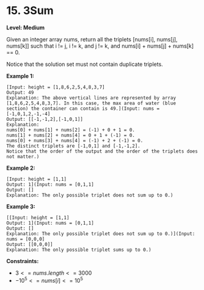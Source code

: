 # 15. 3Sum
**Level: Medium**

Given an integer array nums, return all the triplets [nums[i], nums[j], nums[k]] such that i != j, i != k, and j != k, and nums[i] + nums[j] + nums[k] == 0.

Notice that the solution set must not contain duplicate triplets.

**Example 1:**

```
[Input: height = [1,8,6,2,5,4,8,3,7]
Output: 49
Explanation: The above vertical lines are represented by array [1,8,6,2,5,4,8,3,7]. In this case, the max area of water (blue section) the container can contain is 49.](Input: nums = [-1,0,1,2,-1,-4]
Output: [[-1,-1,2],[-1,0,1]]
Explanation: 
nums[0] + nums[1] + nums[2] = (-1) + 0 + 1 = 0.
nums[1] + nums[2] + nums[4] = 0 + 1 + (-1) = 0.
nums[0] + nums[3] + nums[4] = (-1) + 2 + (-1) = 0.
The distinct triplets are [-1,0,1] and [-1,-1,2].
Notice that the order of the output and the order of the triplets does not matter.)
```

**Example 2:**
```
[Input: height = [1,1]
Output: 1](Input: nums = [0,1,1]
Output: []
Explanation: The only possible triplet does not sum up to 0.)
```

**Example 3:**
```
[[Input: height = [1,1]
Output: 1](Input: nums = [0,1,1]
Output: []
Explanation: The only possible triplet does not sum up to 0.)](Input: nums = [0,0,0]
Output: [[0,0,0]]
Explanation: The only possible triplet sums up to 0.)
```

**Constraints:**
* $3 <= nums.length <= 3000$
* $-10^5 <= nums[i] <= 10^5$